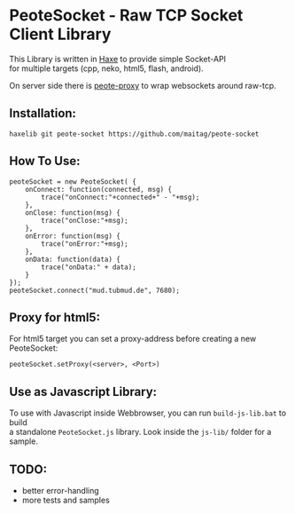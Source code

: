 # PeoteSocket - Raw TCP Socket Client Library

This Library is written in [Haxe](http://haxe.org) to provide simple Socket-API  
for multiple targets (cpp, neko, html5, flash, android). 

On server side there is [peote-proxy](https://github.com/maitag/peote-proxy) to wrap websockets around raw-tcp.  

## Installation:
```
haxelib git peote-socket https://github.com/maitag/peote-socket
```


## How To Use:
```
peoteSocket = new PeoteSocket( {
	onConnect: function(connected, msg) {
		trace("onConnect:"+connected+" - "+msg);
	},
	onClose: function(msg) {
		trace("onClose:"+msg);
	},
	onError: function(msg) {
		trace("onError:"+msg);
	},
	onData: function(data) {
		trace("onData:" + data);
	}
});
peoteSocket.connect("mud.tubmud.de", 7680);
```


## Proxy for html5:

For html5 target you can set a proxy-address before creating a new PeoteSocket:
```
peoteSocket.setProxy(<server>, <Port>)
```


## Use as Javascript Library:

To use with Javascript inside Webbrowser, you can run `build-js-lib.bat` to build  
a standalone `PeoteSocket.js` library. Look inside the `js-lib/` folder for a sample.  


## TODO:
- better error-handling
- more tests and samples